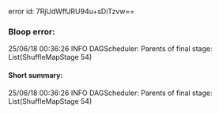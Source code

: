error id: 7RjUdWffJRU94u+sDiTzvw==
### Bloop error:

25/06/18 00:36:26 INFO DAGScheduler: Parents of final stage: List(ShuffleMapStage 54)
#### Short summary: 

25/06/18 00:36:26 INFO DAGScheduler: Parents of final stage: List(ShuffleMapStage 54)